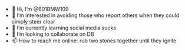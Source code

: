 - 👋 Hi, I’m @601BMW109
- 👀 I’m interested in avoiding those who report others when they could simply steer clear
- 🌱 I’m currently learning social media sucks
- 💞️ I’m looking to collaborate on DB
- 📫 How to reach me online: rub two stones together until they ignite

<!---
601BMW109/601BMW109 is a ✨ special ✨ repository because its `README.md` (this file) appears on your GitHub profile.
You can click the Preview link to take a look at your changes.
--->
